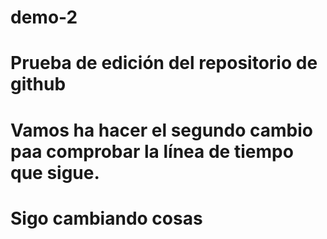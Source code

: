 # demo-2


# Prueba de edición del repositorio de github

# Vamos ha hacer el segundo cambio paa comprobar la línea de tiempo que sigue.
# Sigo cambiando cosas